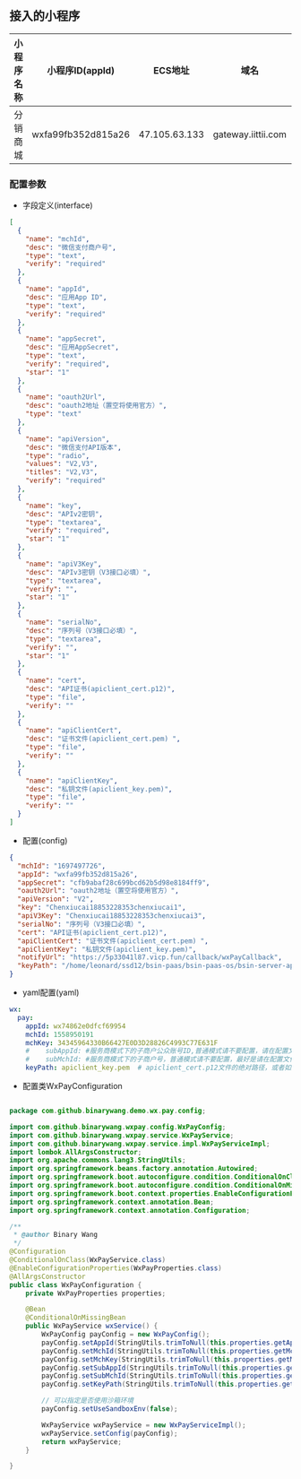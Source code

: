 ## 接入的小程序

| 小程序名称 |    小程序ID(appId)    |     ECS地址     |         域名         |         小程序秘钥(appSecret)         | 微信支付商户号(mchId) | 商户APIv2密钥(mchSecret)             | 商户APIv3密钥(apiV2Key)              | 服务商证书序列号(mchSerialNumber) | 服务商API私钥路径(privateKeyPath) | 通知回调地址(notifyUrl)       |  
|:-----:|:------------------:|:-------------:|:------------------:|:--------------------------------:|:---------------|:---------------------------------|:---------------------------------|:--------------------------|:---------------------------|:------------------------|        
| 分销商城  | wxfa99fb352d815a26 | 47.105.63.133 | gateway.iittii.com | cfb9abaf28c699bcd62b5d98e8184ff9 | 1697497726     | Chenxiucai18853228353chenxiucai1 | Chenxiucai18853228353chenxiucai3 |                           |                            | https://域名/wxpay/wechat |  

### 配置参数

- 字段定义(interface)

~~~json
[
  {
    "name": "mchId",
    "desc": "微信支付商户号",
    "type": "text",
    "verify": "required"
  },
  {
    "name": "appId",
    "desc": "应用App ID",
    "type": "text",
    "verify": "required"
  },
  {
    "name": "appSecret",
    "desc": "应用AppSecret",
    "type": "text",
    "verify": "required",
    "star": "1"
  },
  {
    "name": "oauth2Url",
    "desc": "oauth2地址（置空将使用官方）",
    "type": "text"
  },
  {
    "name": "apiVersion",
    "desc": "微信支付API版本",
    "type": "radio",
    "values": "V2,V3",
    "titles": "V2,V3",
    "verify": "required"
  },
  {
    "name": "key",
    "desc": "APIv2密钥",
    "type": "textarea",
    "verify": "required",
    "star": "1"
  },
  {
    "name": "apiV3Key",
    "desc": "APIv3密钥（V3接口必填）",
    "type": "textarea",
    "verify": "",
    "star": "1"
  },
  {
    "name": "serialNo",
    "desc": "序列号（V3接口必填）",
    "type": "textarea",
    "verify": "",
    "star": "1"
  },
  {
    "name": "cert",
    "desc": "API证书(apiclient_cert.p12)",
    "type": "file",
    "verify": ""
  },
  {
    "name": "apiClientCert",
    "desc": "证书文件(apiclient_cert.pem) ",
    "type": "file",
    "verify": ""
  },
  {
    "name": "apiClientKey",
    "desc": "私钥文件(apiclient_key.pem)",
    "type": "file",
    "verify": ""
  }
]
~~~

- 配置(config)

~~~json
{
  "mchId": "1697497726",
  "appId": "wxfa99fb352d815a26",
  "appSecret": "cfb9abaf28c699bcd62b5d98e8184ff9",
  "oauth2Url": "oauth2地址（置空将使用官方）",
  "apiVersion": "V2",
  "key": "Chenxiucai18853228353chenxiucai1",
  "apiV3Key": "Chenxiucai18853228353chenxiucai3",
  "serialNo": "序列号（V3接口必填）",
  "cert": "API证书(apiclient_cert.p12)",
  "apiClientCert": "证书文件(apiclient_cert.pem) ",
  "apiClientKey": "私钥文件(apiclient_key.pem)",
  "notifyUrl": "https://5p33041l87.vicp.fun/callback/wxPayCallback",
  "keyPath": "/home/leonard/ssd12/bsin-paas/bsin-paas-os/bsin-server-apps/bsin-server-waas/doc/miniapp/链动2+1/1697497726_20241106_cert/apiclient_key.pem"
}
~~~

- yaml配置(yaml)

~~~yaml
wx:
  pay:
    appId: wx74862e0dfcf69954
    mchId: 1558950191
    mchKey: 34345964330B66427E0D3D28826C4993C77E631F
    #    subAppId: #服务商模式下的子商户公众账号ID,普通模式请不要配置，请在配置文件中将对应项删除
    #    subMchId: #服务商模式下的子商户号，普通模式请不要配置，最好是请在配置文件中将对应项删除
    keyPath: apiclient_key.pem  # apiclient_cert.p12文件的绝对路径，或者如果放在项目中，请以classpath:开头指定
~~~

- 配置类WxPayConfiguration

~~~java

package com.github.binarywang.demo.wx.pay.config;

import com.github.binarywang.wxpay.config.WxPayConfig;
import com.github.binarywang.wxpay.service.WxPayService;
import com.github.binarywang.wxpay.service.impl.WxPayServiceImpl;
import lombok.AllArgsConstructor;
import org.apache.commons.lang3.StringUtils;
import org.springframework.beans.factory.annotation.Autowired;
import org.springframework.boot.autoconfigure.condition.ConditionalOnClass;
import org.springframework.boot.autoconfigure.condition.ConditionalOnMissingBean;
import org.springframework.boot.context.properties.EnableConfigurationProperties;
import org.springframework.context.annotation.Bean;
import org.springframework.context.annotation.Configuration;

/**
 * @author Binary Wang
 */
@Configuration
@ConditionalOnClass(WxPayService.class)
@EnableConfigurationProperties(WxPayProperties.class)
@AllArgsConstructor
public class WxPayConfiguration {
    private WxPayProperties properties;

    @Bean
    @ConditionalOnMissingBean
    public WxPayService wxService() {
        WxPayConfig payConfig = new WxPayConfig();
        payConfig.setAppId(StringUtils.trimToNull(this.properties.getAppId()));
        payConfig.setMchId(StringUtils.trimToNull(this.properties.getMchId()));
        payConfig.setMchKey(StringUtils.trimToNull(this.properties.getMchKey()));
        payConfig.setSubAppId(StringUtils.trimToNull(this.properties.getSubAppId()));
        payConfig.setSubMchId(StringUtils.trimToNull(this.properties.getSubMchId()));
        payConfig.setKeyPath(StringUtils.trimToNull(this.properties.getKeyPath()));

        // 可以指定是否使用沙箱环境
        payConfig.setUseSandboxEnv(false);

        WxPayService wxPayService = new WxPayServiceImpl();
        wxPayService.setConfig(payConfig);
        return wxPayService;
    }

}
~~~